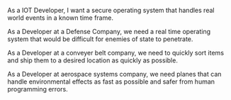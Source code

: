 As a IOT Developer, I want a secure operating system that handles real world events in a known time frame.

As a Developer at a Defense Company, we need a real time operating system that would be difficult for enemies of state to penetrate.

As a Developer at a conveyer belt company, we need to quickly sort items and ship them to a desired location as quickly as possible.

As a Developer at aerospace systems company, we need planes that can handle environmental effects as fast as possible and safer from human programming errors.

